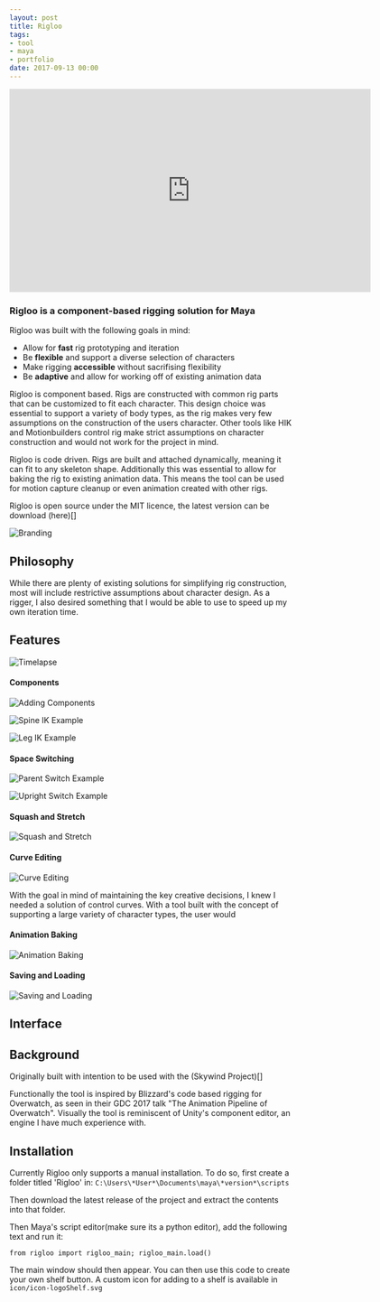 ```yaml
---
layout: post
title: Rigloo
tags:
- tool
- maya
- portfolio
date: 2017-09-13 00:00
---
```


<iframe src="https://youtu.be/8UjfmfX9J0c" width="640" height="360" frameborder="0" webkitallowfullscreen mozallowfullscreen allowfullscreen></iframe>


### Rigloo is a component-based rigging solution for Maya
<!--more-->

Rigloo was built with the following goals in mind:

* Allow for **fast** rig prototyping and iteration
* Be **flexible** and support a diverse selection of characters
* Make rigging **accessible** without sacrifising flexibility
* Be **adaptive** and allow for working off of existing animation data

Rigloo is component based. Rigs are constructed with common rig parts that can be customized to fit each character. This design choice was essential to support a variety of body types, as the rig makes very few assumptions on the construction of the users character. Other tools like HIK and Motionbuilders control rig make strict assumptions on character construction and would not work for the project in mind.

Rigloo is code driven. Rigs are built and attached dynamically, meaning it can fit to any skeleton shape. Additionally this was essential to allow for baking the rig to existing animation data. This means the tool can be used for motion capture cleanup or even animation created with other rigs.

Rigloo is open source under the MIT licence, the latest version can be download (here)[]

![Branding]()

## Philosophy
While there are plenty of existing solutions for simplifying rig construction, most will include restrictive assumptions about character design. As a rigger, I also desired something that I would be able to use to speed up my own iteration time.

## Features

![Timelapse](\blog\assets\rigloo\timelapse.gif)

#### Components

![Adding Components](\blog\assets\rigloo\components.gif)

![Spine IK Example](\blog\assets\rigloo\spineik.gif)

![Leg IK Example](\blog\assets\rigloo\legik.gif)

#### Space Switching

![Parent Switch Example](\blog\assets\rigloo\parentspace.gif)

![Upright Switch Example](\blog\assets\rigloo\uprightspace.gif)

#### Squash and Stretch

![Squash and Stretch](\blog\assets\rigloo\squash.gif)

#### Curve Editing

![Curve Editing](\blog\assets\rigloo\curveEditing.gif)

With the goal in mind of maintaining the key creative decisions, I knew I needed a solution of control curves. With a tool built with the concept of supporting a large variety of character types, the user would 

#### Animation Baking

![Animation Baking](\blog\assets\rigloo\baking.gif)

#### Saving and Loading

![Saving and Loading](\blog\assets\rigloo\saveload.gif)

## Interface

## Background

Originally built with intention to be used with the (Skywind Project)[] 

Functionally the tool is inspired by Blizzard's code based rigging for Overwatch, as seen in their GDC 2017 talk "The Animation Pipeline of Overwatch". Visually the tool is reminiscent of Unity's component editor, an engine I have much experience with.


## Installation

Currently Rigloo only supports a manual installation. To do so, first create a folder titled 'Rigloo' in: `C:\Users\*User*\Documents\maya\*version*\scripts`

Then download the latest release of the project and extract the contents into that folder.

Then Maya's script editor(make sure its a python editor), add the following text and run it:
```
from rigloo import rigloo_main; rigloo_main.load()
```
The main window should then appear. You can then use this code to create your own shelf button. A custom icon for adding to a shelf is available in `icon/icon-logoShelf.svg`

